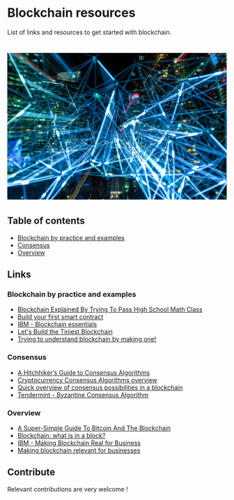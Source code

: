 # Blockchain resources
List of links and resources to get started with blockchain.


# ![Blockchain](network.jpeg)


## Table of contents
* [Blockchain by practice and examples](#blockchain-by-practice-and-examples)
* [Consensus](#consensus)
* [Overview](#overview)


## Links

### Blockchain by practice and examples
* [Blockchain Explained By Trying To Pass High School Math Class](https://dev.to/kbk0125/blockchain-explained-by-trying-to-pass-high-school-math-class-3c8k)
* [Build your first smart contract](https://medium.com/crypto-currently/build-your-first-smart-contract-fc36a8ff50ca)
* [IBM - Blockchain essentials](https://developer.ibm.com/courses/all/blockchain-essentials/)
* [Let's Build the Tiniest Blockchain](https://dev.to/aunyks/lets-build-the-tiniest-blockchain)
* [Trying to understand blockchain by making one!](https://dev.to/damcosset/trying-to-understand-blockchain-by-making-one-ce4)


### Consensus
* [A Hitchhiker’s Guide to Consensus Algorithms](https://hackernoon.com/a-hitchhikers-guide-to-consensus-algorithms-d81aae3eb0e3)
* [Cryptocurrency Consensus Algorithms overview](https://hackernoon.com/an-overview-of-cryptocurrency-consensus-algorithms-9d744289378f)
* [Quick overview of consensus possibilities in a blockchain](https://dev.to/damcosset/quick-overview-of-consensus-possibilities-in-a-blockchain--2d24)
* [Tendermint - Byzantine Consensus Algorithm](https://github.com/tendermint/tendermint/wiki/Byzantine-Consensus-Algorithm)


### Overview
* [A Super-Simple Guide To Bitcoin And The Blockchain](https://dev.to/jordanirabor/a-super-simple-way-to-understand-bitcoin-and-the-blockchain-cg6)
* [Blockchain: what is in a block?](https://dev.to/damcosset/blockchain-what-is-in-a-block-48jo)
* [IBM - Making Blockchain Real for Business](https://developer.ibm.com/courses/wp-content/uploads/sites/83/BlockchainOverview.pdf)
* [Making blockchain relevant for businesses](https://dev.to/damcosset/making-blockchain-relevant-for-businesses-586l)


## Contribute
Relevant contributions are very welcome !
